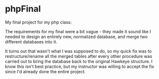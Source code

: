 # phpFinal
My final project for my php class:

The requirements for my final were a bit vague - they made it sound like I needed to design an entirely new, normalized database, and merge two different databases into it. 

It turns out that wasn't what I was supposed to do, so my quick fix was to restructure/rename all the merged tables after every other procedure was carried out to bring the database back to the original Hawkeye structure. I know this isn't best practice, but my instructor was willing to accept the fix since I'd already done the entire project. 

